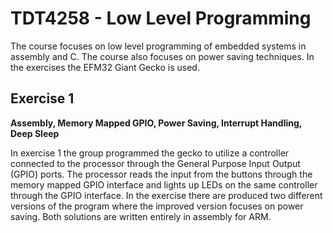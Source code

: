 # TDT4258 - Low Level Programming

The course focuses on low level programming of embedded systems in assembly and C. The course also focuses on power saving techniques. In the exercises the EFM32 Giant Gecko is used.

## Exercise 1
**Assembly, Memory Mapped GPIO, Power Saving, Interrupt Handling, Deep Sleep**

In exercise 1 the group programmed the gecko to utilize a controller connected to the processor through the General Purpose Input Output (GPIO) ports. The processor reads the input from the buttons through the memory mapped GPIO interface and lights up LEDs on the same controller through the GPIO interface. In the exercise there are produced two different versions of the program where the improved version focuses on power saving. Both solutions are written entirely in assembly for ARM.
